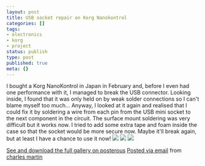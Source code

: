 ```yaml
---
layout: post
title: USB socket repair on Korg Nanokontrol
categories: []
tags:
- electronics
- korg
- project
status: publish
type: post
published: true
meta: {}
---
```




I bought a Korg NanoKontrol in Japan in February and, before I even had one performance with it, I managed to break the USB connector. Looking inside, I found that it was only held on by weak solder connections so I can't blame myself too much... 
 Anyway, I looked at it again and realised that I could fix it by soldering a wire from each pin from the USB mini socket to the next component in the circuit. The surface mount soldering was very difficult but it works now. I tried to add some extra tape and foam inside the case so that the socket would be more secure now. Maybe it'll break again, but at least I have a chance to use it now!
[![](http://posterous.com/getfile/files.posterous.com/charlesmartin/44cH1b6BK2td0q6iX1Xg9o5qPusBWKW4Qj7QlAOhw1OmcVZe9UR552xZFc0W/Extra_tape_and_foam_to_hold_th.jpg.scaled.500.jpg)](http://posterous.com/getfile/files.posterous.com/charlesmartin/G8J1B9k6lblXJF3bGUI22dZ5s64HmlAwKxel5UpisHA4mU9YYKtR7mloEl3T/Extra_tape_and_foam_to_hold_th.jpg.scaled.1000.jpg) 
[![](http://posterous.com/getfile/files.posterous.com/charlesmartin/yLHB37z9CuxHPqUJmniegrRNPNE0fF7bs9KnY5DEp5q5A3daKCDcooIgzNNw/soldering_wires_to_surface_mou.jpg.scaled.500.jpg)](http://posterous.com/getfile/files.posterous.com/charlesmartin/QQOoLlIiZZGnhhGRvkJxP4gQojytzjmwUyRkGgOlcUzYybWBz1Q0znip4JHH/soldering_wires_to_surface_mou.jpg.scaled.1000.jpg) 
[![](http://posterous.com/getfile/files.posterous.com/charlesmartin/B90qCQeiXfNvoUcUYe4P65UzNv0CYyAtTkpFfBGXqjmLOHg3nR9xjDynUQsg/Works_Again.jpg.scaled.500.jpg)](http://posterous.com/getfile/files.posterous.com/charlesmartin/0WdOTEuUhkTh0Wmj9n9RicJFAeXTlIMrunEhepr8HR7fPgniKrVmWLZTuPAk/Works_Again.jpg.scaled.1000.jpg)

[See and download the full gallery on posterous](http://charlesmartin.posterous.com/usb-socket-repair-on-korg-nanokontrol) 
[Posted via email](http://posterous.com)  from 
[charles martin](http://charlesmartin.posterous.com/usb-socket-repair-on-korg-nanokontrol)
